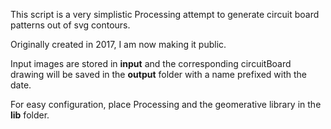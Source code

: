 This script is a very simplistic Processing attempt to generate circuit board patterns out of svg contours.

Originally created in 2017, I am now making it public.

Input images are stored in **input** and the corresponding circuitBoard drawing will be saved in the **output** folder
with a name prefixed with the date.

For easy configuration, place Processing and the geomerative library in the **lib** folder.